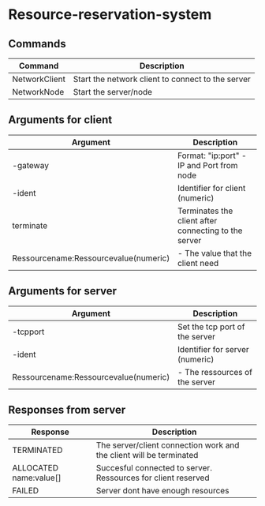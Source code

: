 # Resource-reservation-system

## Commands

| Command | Description |
| --- | --- |
| NetworkClient | Start the network client to connect to the server |
| NetworkNode | Start the server/node |

## Arguments for client

| Argument | Description |
| --- | --- |
| -gateway | Format: "ip:port" - IP and Port from node |
| -ident | Identifier for client (numeric) |
| terminate | Terminates the client after connecting to the server |
| Ressourcename:Ressourcevalue(numeric) | - The value that the client need |

## Arguments for server

| Argument | Description |
| --- | --- |
| -tcpport | Set the tcp port of the server |
| -ident | Identifier for server (numeric) |
| Ressourcename:Ressourcevalue(numeric) | - The ressources of the server |

## Responses from server

| Response | Description |
| --- | --- |
| TERMINATED | The server/client connection work and the client will be terminated |
| ALLOCATED name:value[] | Succesful connected to server. Ressources for client reserved |
| FAILED | Server dont have enough resources |

